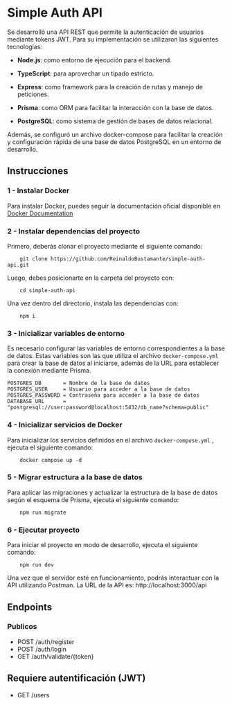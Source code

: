 # Simple Auth API

Se desarrolló una API REST que permite la autenticación de usuarios mediante tokens JWT. Para su implementación se utilizaron las siguientes tecnologías:

- **Node.js**: como entorno de ejecución para el backend.

- **TypeScript**: para aprovechar un tipado estricto.

- **Express**: como framework para la creación de rutas y manejo de peticiones.

- **Prisma**: como ORM para facilitar la interacción con la base de datos.

- **PostgreSQL**: como sistema de gestión de bases de datos relacional.

Además, se configuró un archivo docker-compose para facilitar la creación y configuración rápida de una base de datos PostgreSQL en un entorno de desarrollo.


## Instrucciones

### 1 - Instalar Docker
Para instalar Docker, puedes seguir la documentación oficial disponible en [Docker Documentation](https://www.docker.com/)

### 2 - Instalar dependencias del proyecto
Primero, deberás clonar el proyecto mediante el siguiente comando:
```
    git clone https://github.com/ReinaldoBustamante/simple-auth-api.git
```
Luego, debes posicionarte en la carpeta del proyecto con:
```
    cd simple-auth-api
```
Una vez dentro del directorio, instala las dependencias con:
```
    npm i
``` 
### 3 - Inicializar variables de entorno
Es necesario configurar las variables de entorno correspondientes a la base de datos. Estas variables son las que utiliza el archivo ``docker-compose.yml`` para crear la base de datos al iniciarse, además de la URL para establecer la conexión mediante Prisma.
```
POSTGRES_DB       = Nombre de la base de datos
POSTGRES_USER     = Usuario para acceder a la base de datos
POSTGRES_PASSWORD = Contraseña para acceder a la base de datos
DATABASE_URL      = "postgresql://user:password@localhost:5432/db_name?schema=public"
```
### 4 - Inicializar servicios de Docker
Para inicializar los servicios definidos en el archivo ``docker-compose.yml`` , ejecuta el siguiente comando:
```
    docker compose up -d
```
### 5 - Migrar estructura a la base de datos
Para aplicar las migraciones y actualizar la estructura de la base de datos según el esquema de Prisma, ejecuta el siguiente comando:
```
    npm run migrate
```
### 6 - Ejecutar proyecto
Para iniciar el proyecto en modo de desarrollo, ejecuta el siguiente comando:
```
    npm run dev
```
Una vez que el servidor esté en funcionamiento, podrás interactuar con la API utilizando Postman. La URL de la API es: http://localhost:3000/api


## Endpoints

### Publicos

- POST /auth/register
- POST /auth/login
- GET /auth/validate/{token}

## Requiere autentificación (JWT)
- GET /users